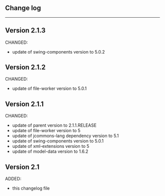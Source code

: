 ## Change log
----------------------

Version 2.1.3
-------------

CHANGED:

- update of swing-components version to 5.0.2

Version 2.1.2
-------------

CHANGED:

- update of file-worker version to 5.0.1

Version 2.1.1
-------------

CHANGED:

- update of parent version to 2.1.1.RELEASE
- update of file-worker version to 5
- update of jcommons-lang dependency version to 5.1
- update of swing-components version to 5.0.1
- update of xml-extensions version to 5
- update of model-data version to 1.6.2

Version 2.1
-------------

ADDED:
 
- this changelog file

